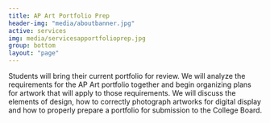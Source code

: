 ```yaml
---
title: AP Art Portfolio Prep
header-img: "media/aboutbanner.jpg"
active: services
img: media/servicesapportfolioprep.jpg
group: bottom
layout: "page"
---
```


Students will bring their current portfolio for review. We will analyze the requirements for the AP Art portfolio together and begin organizing plans for artwork that will apply to those requirements. We will discuss the elements of design, how to correctly photograph artworks for digital display and how to properly prepare a portfolio for submission to the College Board.
